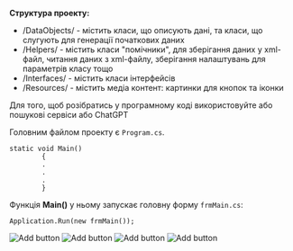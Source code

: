 **Структура проекту:**

* /DataObjects/ - містить класи, що описують дані, та класи, що слугують для генерації початкових даних
* /Helpers/ - містить класи "помічники", для зберігання даних у xml-файл, читання даних з xml-файлу, зберігання налаштувань для параметрів класу тощо
* /Interfaces/ - містить класи інтерфейсів
* /Resources/ - містить медіа контент: картинки для кнопок та іконки

Для того, щоб розібратись у програмному коді використовуйте або пошукові сервіси або ChatGPT




Головним файлом проекту є `Program.cs`.
```
static void Main()
        {
        .
        .
        .
        }
```
Функція **Main()** у ньому запускає головну форму `frmMain.cs`:

```
Application.Run(new frmMain());
```

![Add button](/Resources/24px_png_add.png)
![Add button](/Resources/24px_png_edit.png)
![Add button](/Resources/24px_png_save.png)
![Add button](/Resources/24px_png_replace.png)
